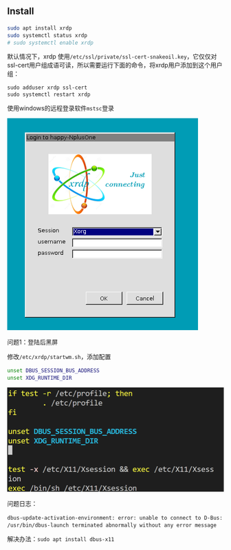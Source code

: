 ## Install

```bash
sudo apt install xrdp
sudo systemctl status xrdp
# sudo systemctl enable xrdp
```

默认情况下，xrdp 使用`/etc/ssl/private/ssl-cert-snakeoil.key`，它仅仅对ssl-cert用户组成语可读，所以需要运行下面的命令，将xrdp用户添加到这个用户组：

```
sudo adduser xrdp ssl-cert  
sudo systemctl restart xrdp

```

使用windows的远程登录软件`mstsc`登录

![image-20230221194654425](https://raw.githubusercontent.com/DingSJ101/picgo_hub/main/img/20230221194656.png)

问题1：登陆后黑屏

修改`/etc/xrdp/startwm.sh`，添加配置

```bash
unset DBUS_SESSION_BUS_ADDRESS
unset XDG_RUNTIME_DIR
```

![image-20230221195130512](https://raw.githubusercontent.com/DingSJ101/picgo_hub/main/img/20230221195132.png)

问题日志：

`dbus-update-activation-environment: error: unable to connect to D-Bus: /usr/bin/dbus-launch terminated abnormally without any error message`

解决办法：`sudo apt install dbus-x11`

